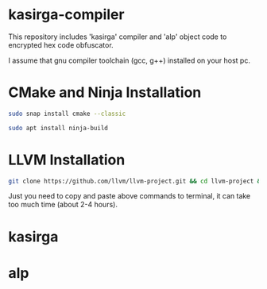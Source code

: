 # kasirga-compiler
This repository includes 'kasirga' compiler and 'alp' object code to encrypted hex code obfuscator.

I assume that gnu compiler toolchain (gcc, g++) installed on your host pc.

# CMake and Ninja Installation
```bash
sudo snap install cmake --classic

sudo apt install ninja-build
```

# LLVM Installation
```bash
git clone https://github.com/llvm/llvm-project.git && cd llvm-project && mkdir build && cd build && cmake -G Ninja -DLLVM_ENABLE_PROJECTS=clang -DLLVM_TARGETS_TO_BUILD=all -DLLVM_ENABLE_LIBCXX=ON -DCMAKE_BUILD_TYPE=Release -DLLVM_INSTALL_UTILS=ON -DBUILD_SHARED_LIBS=True -DLLVM_USE_SPLIT_DWARF=True -DLLVM_OPTIMIZED_TABLEGEN=True -DLLVM_BUILD_TESTS=True -DLLVM_PARALLEL_LINK_JOBS=1 ../llvm && cmake --build .
```

Just you need to copy and paste above commands to terminal, it can take too much time (about 2-4 hours).

# kasirga

# alp
